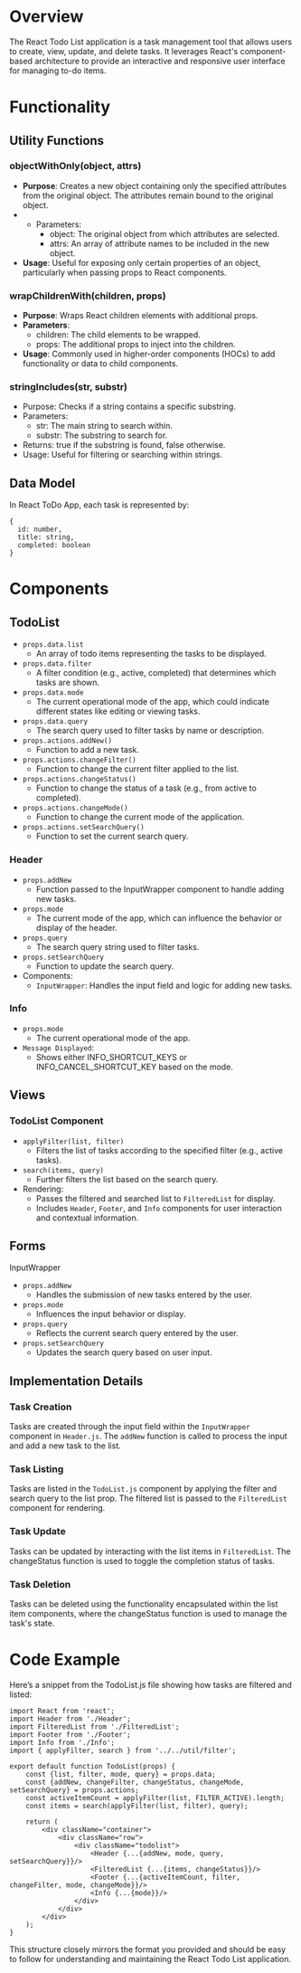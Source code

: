 # Overview
The React Todo List application is a task management tool that allows users to create, view, update, and delete tasks. It leverages React's component-based architecture to provide an interactive and responsive user interface for managing to-do items. 

# Functionality
## Utility Functions

### objectWithOnly(object, attrs)
- **Purpose**: Creates a new object containing only the specified attributes from the original object. The attributes remain bound to the original object.
- * Parameters:
    * object: The original object from which attributes are selected.
    * attrs: An array of attribute names to be included in the new object.
- **Usage**: Useful for exposing only certain properties of an object, particularly when passing props to React components.

### wrapChildrenWith(children, props)
- **Purpose**: Wraps React children elements with additional props.
- **Parameters**:
    * children: The child elements to be wrapped.
    * props: The additional props to inject into the children.
- **Usage**: Commonly used in higher-order components (HOCs) to add functionality or data to child components.
### stringIncludes(str, substr)
- Purpose: Checks if a string contains a specific substring.
- Parameters:
    * str: The main string to search within.
    * substr: The substring to search for.
- Returns: true if the substring is found, false otherwise.
- Usage: Useful for filtering or searching within strings.

## Data Model
In React ToDo App, each task is represented by:
```
{
  id: number,
  title: string,
  completed: boolean
}
```
# Components
## TodoList
* `props.data.list`
    * An array of todo items representing the tasks to be displayed.
* `props.data.filter`
    * A filter condition (e.g., active, completed) that determines which tasks are shown.
* `props.data.mode`
    * The current operational mode of the app, which could indicate different states like editing or viewing tasks.
* `props.data.query`
    * The search query used to filter tasks by name or description.
* `props.actions.addNew()`
    * Function to add a new task.
* `props.actions.changeFilter()`
    * Function to change the current filter applied to the list.
* `props.actions.changeStatus()`
    * Function to change the status of a task (e.g., from active to completed).
* `props.actions.changeMode()`
    * Function to change the current mode of the application.
* `props.actions.setSearchQuery()`
    * Function to set the current search query.
### Header
* `props.addNew`
    * Function passed to the InputWrapper component to handle adding new tasks.
* `props.mode`
    * The current mode of the app, which can influence the behavior or display of the header.
* `props.query`
    * The search query string used to filter tasks.
* `props.setSearchQuery`
    * Function to update the search query.
* Components:
    * `InputWrapper`: Handles the input field and logic for adding new tasks.
### Info
* `props.mode`
    * The current operational mode of the app.
* `Message Displayed`:
    * Shows either INFO_SHORTCUT_KEYS or INFO_CANCEL_SHORTCUT_KEY based on the mode.
## Views
### TodoList Component
* `applyFilter(list, filter)`
    * Filters the list of tasks according to the specified filter (e.g., active tasks).
* `search(items, query)`
    * Further filters the list based on the search query.
* Rendering:
    * Passes the filtered and searched list to `FilteredList` for display.
    * Includes `Header`, `Footer`, and `Info` components for user interaction and contextual information.
## Forms
InputWrapper
* `props.addNew`
    * Handles the submission of new tasks entered by the user.
* `props.mode`
    * Influences the input behavior or display.
* `props.query`
    * Reflects the current search query entered by the user.
* `props.setSearchQuery`
    * Updates the search query based on user input.
## Implementation Details
### Task Creation
Tasks are created through the input field within the `InputWrapper` component in `Header.js`. The `addNew` function is called to process the input and add a new task to the list.
### Task Listing
Tasks are listed in the `TodoList.js` component by applying the filter and search query to the list prop. The filtered list is passed to the `FilteredList` component for rendering.
### Task Update
Tasks can be updated by interacting with the list items in `FilteredList`. The changeStatus function is used to toggle the completion status of tasks.
### Task Deletion
Tasks can be deleted using the functionality encapsulated within the list item components, where the changeStatus function is used to manage the task's state.

# Code Example
Here’s a snippet from the TodoList.js file showing how tasks are filtered and listed:
```
import React from 'react';
import Header from './Header';
import FilteredList from './FilteredList';
import Footer from './Footer';
import Info from './Info';
import { applyFilter, search } from '../../util/filter';

export default function TodoList(props) {
    const {list, filter, mode, query} = props.data;
    const {addNew, changeFilter, changeStatus, changeMode, setSearchQuery} = props.actions;
    const activeItemCount = applyFilter(list, FILTER_ACTIVE).length;
    const items = search(applyFilter(list, filter), query);

    return (
        <div className="container">
            <div className="row">
                <div className="todolist">
                    <Header {...{addNew, mode, query, setSearchQuery}}/>
                    <FilteredList {...{items, changeStatus}}/>
                    <Footer {...{activeItemCount, filter, changeFilter, mode, changeMode}}/>
                    <Info {...{mode}}/>
                </div>
            </div>
        </div>
    );
}
```
This structure closely mirrors the format you provided and should be easy to follow for understanding and maintaining the React Todo List application.






